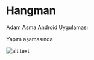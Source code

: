 # Hangman
Adam Asma Android Uygulaması

Yapım aşamasında


![alt text](https://fatihbozik.files.wordpress.com/2015/04/main-screen3.png)

